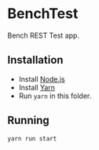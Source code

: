 # BenchTest

Bench REST Test app.

## Installation

- Install [Node.js](https://nodejs.org/en/download/)
- Install [Yarn](https://yarnpkg.com/en/docs/install)
- Run `yarn` in this folder.

## Running

```sh
yarn run start
```
